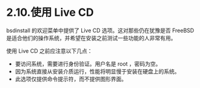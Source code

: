 # 2.10.使用 Live CD

bsdinstall 的欢迎菜单中提供了 Live CD 选项。这对那些仍在犹豫是否 FreeBSD 是适合他们的操作系统，并希望在安装之前测试一些功能的人非常有用。

使用 Live CD 之前应注意以下几点：

* 要访问系统，需要进行身份验证。用户名是 root ，密码为空。
* 因为系统直接从安装介质运行，性能将明显慢于安装在硬盘上的系统。
* 此选项仅提供命令提示符，而不提供图形界面。
